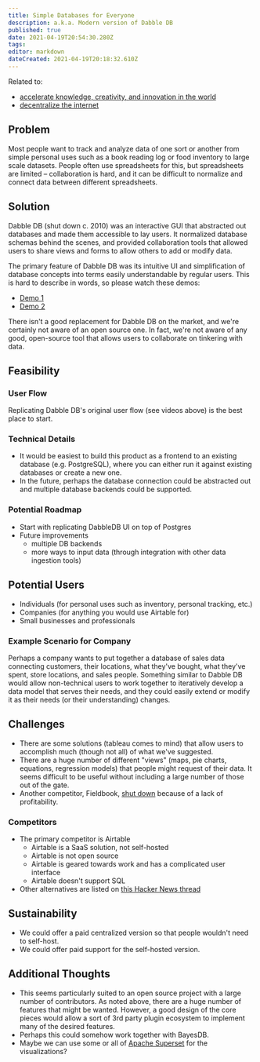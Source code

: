 ```yaml
---
title: Simple Databases for Everyone
description: a.k.a. Modern version of Dabble DB
published: true
date: 2021-04-19T20:54:30.280Z
tags: 
editor: markdown
dateCreated: 2021-04-19T20:18:32.610Z
---
```


Related to:  
* [accelerate knowledge, creativity, and innovation in the world](accelerate-innovation)
* [decentralize the internet](decentralize-internet)

## Problem
Most people want to track and analyze data of one sort or another from simple personal uses such as a book reading log or food inventory to large scale datasets. People often use spreadsheets for this, but spreadsheets are limited – collaboration is hard, and it can be difficult to normalize and connect data between different spreadsheets.

## Solution
Dabble DB (shut down c. 2010) was an interactive GUI that abstracted out databases and made them accessible to lay users. It normalized database schemas behind the scenes, and provided collaboration tools that allowed users to share views and forms to allow others to add or modify data.

The primary feature of Dabble DB was its intuitive UI and simplification of database concepts into terms easily understandable by regular users. This is hard to describe in words, so please watch these demos:  
* [Demo 1](https://www.youtube.com/watch?v=MCVj5RZOqwY)
* [Demo 2](https://www.youtube.com/watch?v=6wZmYMWKLkY)

There isn't a good replacement for Dabble DB on the market, and we're certainly not aware of an open source one.  In fact, we're not aware of any good, open-source tool that allows users to collaborate on tinkering with data.

## Feasibility

### User Flow
Replicating Dabble DB's original user flow (see videos above) is the best place to start.

### Technical Details
- It would be easiest to build this product as a frontend to an existing database (e.g. PostgreSQL), where you can either run it against existing databases or create a new one.
- In the future, perhaps the database connection could be abstracted out and multiple database backends could be supported.

### Potential Roadmap
- Start with replicating DabbleDB UI on top of Postgres
- Future improvements
  - multiple DB backends
  - more ways to input data (through integration with other data ingestion tools)

## Potential Users

- Individuals (for personal uses such as inventory, personal tracking, etc.)
- Companies (for anything you would use Airtable for)
- Small businesses and professionals

### Example Scenario for Company

Perhaps a company wants to put together a database of sales data connecting customers, their locations, what they've bought, what they've spent, store locations, and sales people. Something similar to Dabble DB would allow non-technical users to work together to iteratively develop a data model that serves their needs, and they could easily extend or modify it as their needs (or their understanding) changes.

## Challenges

- There are some solutions (tableau comes to mind) that allow users to accomplish much (though not all) of what we've suggested.
- There are a huge number of different "views" (maps, pie charts, equations, regression models) that people might request of their data.  It seems difficult to be useful without including a large number of those out of the gate.
- Another competitor, Fieldbook, [shut down](https://medium.com/the-fieldbook-blog/what-happened-at-fieldbook-d70bf25b3968) because of a lack of profitability.

### Competitors
- The primary competitor is Airtable
  - Airtable is a SaaS solution, not self-hosted
  - Airtable is not open source
  - Airtable is geared towards work and has a complicated user interface
  - Airtable doesn't support SQL
- Other alternatives are listed on [this Hacker News thread](https://news.ycombinator.com/item?id=15246061)

## Sustainability
- We could offer a paid centralized version so that people wouldn't need to self-host.
- We could offer paid support for the self-hosted version.

## Additional Thoughts

- This seems particularly suited to an open source project with a large number of contributors.  As noted above, there are a huge number of features that might be wanted.  However, a good design of the core pieces would allow a sort of 3rd party plugin ecosystem to implement many of the desired features.
- Perhaps this could somehow work together with BayesDB.
- Maybe we can use some or all of [Apache Superset](https://github.com/apache/superset) for the visualizations?
